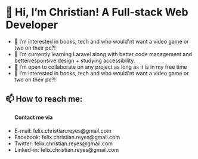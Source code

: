 <h1>👋 Hi, I’m Christian! A Full-stack Web Developer</h1>
<ul>
  <li>👀 I’m interested in books, tech and who would'nt want a video game or two on their pc?!</li>
  <li>🌱 I’m currently learning Laravel along with better code management and betterresponsive design + studying accessibility.</li>
  <li>💞️ I’m open to collaborate on any project as long as it is in my free time</li>
  <li>👀 I’m interested in books, tech and who would'nt want a video game or two on their pc?!</li>
</ul>

<h2>📫 How to reach me: </h2> 
<ul>
  <h4>Contact me via</h4>
  <li>E-mail: felix.christian.reyes@gmail.com</li>
  <li>Facebook: felix.christian.reyes@gmail.com</li>
  <li>Twitter: felix.christian.reyes@gmail.com</li>
  <li>Linked-in: felix.christian.reyes@gmail.com</li>
</ul>



<!---
felixchristianreyes/felixchristianreyes is a ✨ special ✨ repository because its `README.md` (this file) appears on your GitHub profile.
You can click the Preview link to take a look at your changes.
--->
